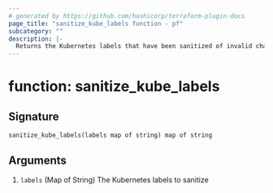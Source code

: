 ```yaml
---
# generated by https://github.com/hashicorp/terraform-plugin-docs
page_title: "sanitize_kube_labels function - pf"
subcategory: ""
description: |-
  Returns the Kubernetes labels that have been sanitized of invalid characters
---
```


# function: sanitize_kube_labels





## Signature

<!-- signature generated by tfplugindocs -->
```text
sanitize_kube_labels(labels map of string) map of string
```

## Arguments

<!-- arguments generated by tfplugindocs -->
1. `labels` (Map of String) The Kubernetes labels to sanitize

